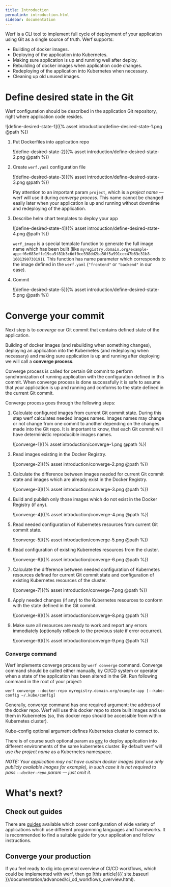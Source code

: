 ```yaml
---
title: Introduction
permalink: introduction.html
sidebar: documentation
---
```


Werf is a CLI tool to implement full cycle of deployment of your application using Git as a single source of truth. Werf supports:
 - Building of docker images.
 - Deploying of the application into Kubernetes.
 - Making sure application is up and running well after deploy.
 - Rebuilding of docker images when application code changes.
 - Redeploying of the application into Kubernetes when necessary.
 - Cleaning up old unused images.

# Define desired state in the Git

Werf configuration should be described in the application Git repository, right where application code resides.

   ![define-desired-state-1]({% asset introduction/define-desired-state-1.png @path %})   

1. Put Dockerfiles into application repo

   ![define-desired-state-2]({% asset introduction/define-desired-state-2.png @path %})

2. Create `werf.yaml` configuration file

    ![define-desired-state-3]({% asset introduction/define-desired-state-3.png @path %})

    Pay attention to an important param `project`, which is a _project name_ — werf will use it during _converge process_. This name cannot be changed easily later when your application is up and running without downtime and redeploying of the application.

3. Describe helm chart templates to deploy your app

    ![define-desired-state-4]({% asset introduction/define-desired-state-4.png @path %})

    `werf_image` is a special template function to generate the full image name which has been built (like `myregistry.domain.org/example-app:f6e683effe19ca5f81b3c6df0ce398dd2ba50f5a991cec47b63c31b8-1601390730191`). This function has name parameter which corresponds to the image defined in the `werf.yaml` (`"frontend"` or `"backend"` in our case).

4. Commit

    ![define-desired-state-5]({% asset introduction/define-desired-state-5.png @path %})

# Converge your commit

Next step is to _converge_ our Git commit that contains defined state of the application.

Building of docker images (and rebuilding when something changes), deploying an application into the Kubernetes (and redeploying when necessary) and making sure application is up and running after deploying we will call a **converge process**.

Converge process is called for certain Git commit to perform synchronization of running application with the configuration defined in this commit. When converge process is done successfully it is safe to assume that your application is up and running and conforms to the state defined in the current Git commit.

Converge process goes through the following steps:

1. Calculate configured images from current Git commit state. During this step werf calculates needed images names. Images names may change or not change from one commit to another depending on the changes made into the Git repo. It is important to know, that each Git commit will have deterministic reproducible images names.

    ![converge-1]({% asset introduction/converge-1.png @path %})

2. Read images existing in the Docker Registry.

    ![converge-2]({% asset introduction/converge-2.png @path %})

3. Calculate the difference between images needed for current Git commit state and images which are already exist in the Docker Registry.

    ![converge-3]({% asset introduction/converge-3.png @path %})

4. Build and publish only those images which do not exist in the Docker Registry (if any).

    ![converge-4]({% asset introduction/converge-4.png @path %})

5. Read needed configuration of Kubernetes resources from current Git commit state.

    ![converge-5]({% asset introduction/converge-5.png @path %})

6. Read configuration of existing Kubernetes resources from the cluster.

    ![converge-6]({% asset introduction/converge-6.png @path %})

7. Calculate the difference between needed configuration of Kubernetes resources defined for current Git commit state and configuration of existing Kubernetes resources of the cluster.

    ![converge-7]({% asset introduction/converge-7.png @path %})

8. Apply needed changes (if any) to the Kubernetes resources to conform with the state defined in the Git commit.

    ![converge-8]({% asset introduction/converge-8.png @path %})

9. Make sure all resources are ready to work and report any errors immediately (optionally rollback to the previous state if error occurred).

    ![converge-9]({% asset introduction/converge-9.png @path %})

### Converge command

Werf implements converge process by `werf converge` command. Converge command should be called either manually, by CI/CD system or operator when a state of the application has been altered in the Git. Run following command in the root of your project:

```
werf converge --docker-repo myregistry.domain.org/example-app [--kube-config ~/.kube/config]
```

Generally, converge command has one required argument: the address of the docker repo. Werf will use this docker repo to store built images and use them in Kubernetes (so, this docker repo should be accessible from within Kubernetes cluster).

Kube-config optional argument defines Kubernetes cluster to connect to.

There is of course such optional param as [env](TODO) to deploy application into different environments of the same kubernetes cluster. By default werf will use _the project name_ as a Kubernetes namespace.

_NOTE: Your application may not have custom docker images (and use only publicly available images for example), in such case it is not required to pass `--docker-repo` param — just omit it._

# What's next?

## Check out guides

There are [guides](https://ru.werf.io/applications_guide_ru/) available which cover configuration of wide variety of applications which use different programming languages and frameworks. It is recommended to find a suitable guide for your application and follow instructions.

## Converge your production

If you feel ready to dig into general overview of CI/CD workflows, which could be implemented with werf, then go [this article]({{ site.baseurl }}/documentation/advanced/ci_cd_workflows_overview.html).
